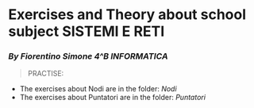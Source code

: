 # Exercises and Theory about school subject SISTEMI E RETI
### _By Fiorentino Simone 4^B INFORMATICA_

>PRACTISE:
- The exercises about Nodi are in the folder: _Nodi_
- The exercises about Puntatori are in the folder: _Puntatori_

